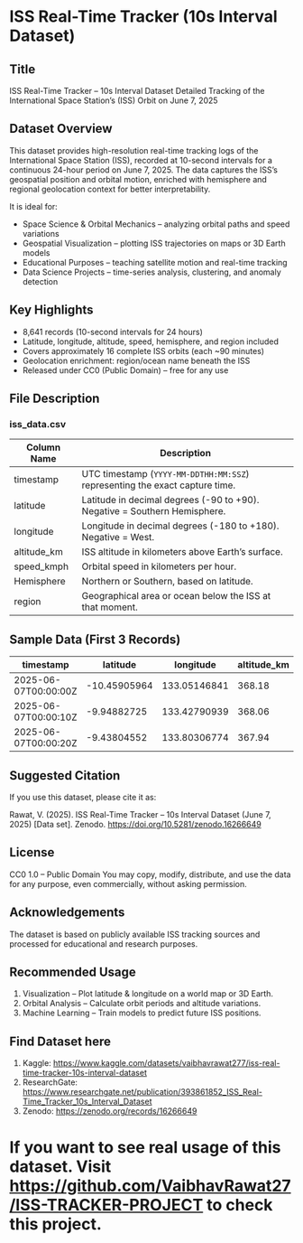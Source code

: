 # ISS Real-Time Tracker (10s Interval Dataset)

## Title
ISS Real-Time Tracker – 10s Interval Dataset
Detailed Tracking of the International Space Station’s (ISS) Orbit on June 7, 2025

## Dataset Overview
This dataset provides high-resolution real-time tracking logs of the International Space Station (ISS), recorded at 10-second intervals for a continuous 24-hour period on June 7, 2025. The data captures the ISS’s geospatial position and orbital motion, enriched with hemisphere and regional geolocation context for better interpretability.

It is ideal for:
- Space Science & Orbital Mechanics – analyzing orbital paths and speed variations
- Geospatial Visualization – plotting ISS trajectories on maps or 3D Earth models
- Educational Purposes – teaching satellite motion and real-time tracking
- Data Science Projects – time-series analysis, clustering, and anomaly detection

## Key Highlights
- 8,641 records (10-second intervals for 24 hours)
- Latitude, longitude, altitude, speed, hemisphere, and region included
- Covers approximately 16 complete ISS orbits (each ~90 minutes)
- Geolocation enrichment: region/ocean name beneath the ISS
- Released under CC0 (Public Domain) – free for any use

## File Description
### iss_data.csv
| Column Name      | Description                                                                 |
|-------------------|-----------------------------------------------------------------------------|
| timestamp         | UTC timestamp (`YYYY-MM-DDTHH:MM:SSZ`) representing the exact capture time. |
| latitude          | Latitude in decimal degrees (-90 to +90). Negative = Southern Hemisphere.  |
| longitude         | Longitude in decimal degrees (-180 to +180). Negative = West.              |
| altitude_km       | ISS altitude in kilometers above Earth’s surface.                          |
| speed_kmph        | Orbital speed in kilometers per hour.                                      |
| Hemisphere        | Northern or Southern, based on latitude.                                   |
| region            | Geographical area or ocean below the ISS at that moment.                   |

## Sample Data (First 3 Records)
| timestamp           | latitude     | longitude     | altitude_km | speed_kmph | Hemisphere | region        |
|----------------------|--------------|---------------|-------------|------------|------------|---------------|
| 2025-06-07T00:00:00Z | -10.45905964 | 133.05146841  | 368.18      | 27687.89   | Southern   | Pacific Ocean |
| 2025-06-07T00:00:10Z | -9.94882725  | 133.42790939  | 368.06      | 27688.23   | Southern   | Pacific Ocean |
| 2025-06-07T00:00:20Z | -9.43804552  | 133.80306774  | 367.94      | 27688.50   | Southern   | Pacific Ocean |

## Suggested Citation
If you use this dataset, please cite it as:

Rawat, V. (2025). ISS Real-Time Tracker – 10s Interval Dataset (June 7, 2025) [Data set]. Zenodo. https://doi.org/10.5281/zenodo.16266649

## License
CC0 1.0 – Public Domain
You may copy, modify, distribute, and use the data for any purpose, even commercially, without asking permission.

## Acknowledgements
The dataset is based on publicly available ISS tracking sources and processed for educational and research purposes.

## Recommended Usage
1. Visualization – Plot latitude & longitude on a world map or 3D Earth.
2. Orbital Analysis – Calculate orbit periods and altitude variations.
3. Machine Learning – Train models to predict future ISS positions.

## Find Dataset here
1. Kaggle: https://www.kaggle.com/datasets/vaibhavrawat277/iss-real-time-tracker-10s-interval-dataset
2. ResearchGate: https://www.researchgate.net/publication/393861852_ISS_Real-Time_Tracker_10s_Interval_Dataset
3. Zenodo: https://zenodo.org/records/16266649

# If you want to see real usage of this dataset. Visit https://github.com/VaibhavRawat27/ISS-TRACKER-PROJECT to check this project.
